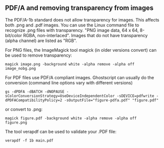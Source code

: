 ## PDF/A and removing transparency from images

The PDF/A-1b standard does not allow transparency for images. This affects both .png and .pdf images. You can use the Linux command file to recognize .png files with transparency. "PNG image data, 64 x 64, 8-bit/color RGBA, non-interlaced". Images that do not have transparency (alpha channel) are listed as "RGB".

For PNG files, the ImageMagick tool magick (in older versions convert) can be used to remove transparency:

```
magick image.png -background white -alpha remove -alpha off image_nobg.png
```

For PDF files use PDF/A compliant images. Ghostscript can usually do the conversion (command line options vary with different versions)

```
gs -dPDFA -dBATCH -dNOPAUSE -sColorConversionStrategy=UseDeviceIndependentColor -sDEVICE=pdfwrite -dPDFACompatibilityPolicy=2 -sOutputFile="figure-pdfa.pdf" "figure.pdf"
```

or convert to .png:

```
magick figure.pdf -background white -alpha remove -alpha off figure.png
```
The tool verapdf can be used to validate your .PDF file:

```
verapdf -f 1b main.pdf
```

